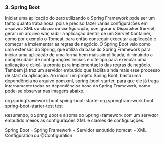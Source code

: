 ### 3. Spring Boot

Iniciar uma aplicação do zero utilizando o Spring Framework pode ser um
tanto quanto trabalhosa, pois é preciso fazer várias configurações em
arquivos XML ou classe de configuração, configurar o Dispatcher Servlet,
gerar um arquivo war, subir a aplicação dentro de um Servlet Container, como
por exemplo o Tomcat, para então conseguir executar a aplicação e
começar a implementar as regras de negócio.
O Spring Boot veio como uma extensão do Spring, que utiliza da base do
Spring Framework para iniciar uma aplicação de uma forma bem mais
simplificada, diminuindo a complexidade de configurações iniciais e o tempo
para executar uma aplicação e deixá-la pronta para implementação das
regras de negócio. Também já traz um servidor embutido que facilita ainda
mais esse processo de start da aplicação.
Ao iniciar um projeto Spring Boot, basta uma dependência no arquivo
pom.xml, spring-boot-starter, para que ele já traga internamente todas as
dependências base do Spring Framework, como pode-se observar nas
imagens abaixo.

<depencencies>
    <dependency>
        <groupId>org.springframework.boot</groupId>
        <artifactId>spring-boot-starter</artifactId>
    </dependency>
    <dependency>
        <groupId>org.springframework.boot</groupId>
        <artifactId>spring-boot-starter-test</artifactId>
        <scope>test</scope>
    </dependency>
</dependencies>

Resumindo, o Spring Boot é a soma do Spring Framework com um servidor
embutido menos as configurações XML e classes de configurações.

Spring Boot = Spring Framework + Servidor embutido (tomcat) - XML <bean> Configuration ou @Configuration

